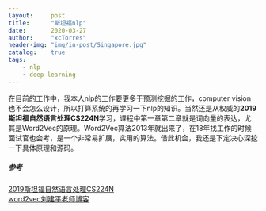 ```yaml
---
layout:     post
title:      "斯坦福nlp"
date:       2020-03-27
author:     "xcTorres"
header-img: "img/in-post/Singapore.jpg"
catalog:    true
tags:
    - nlp
    - deep learning
---  
```


在目前的工作中，我本人nlp的工作要更多于预测挖掘的工作，computer vision也不会怎么设计，所以打算系统的再学习一下nlp的知识。当然还是从权威的**2019斯坦福自然语言处理CS224N**学习，课程中第一章第二章就是词向量的表达，尤其是Word2Vec的原理。Word2Vec算法2013年就出来了，在18年找工作的时候面试官也会考，是一个非常易扩展，实用的算法。借此机会，我还是下定决心深挖一下具体原理和源码。

##### 参考
[2019斯坦福自然语言处理CS224N](https://www.bilibili.com/video/BV1s4411N7fC?p=2)  
[word2vec刘建平老师博客](https://www.cnblogs.com/pinard/p/7160330.html)  






